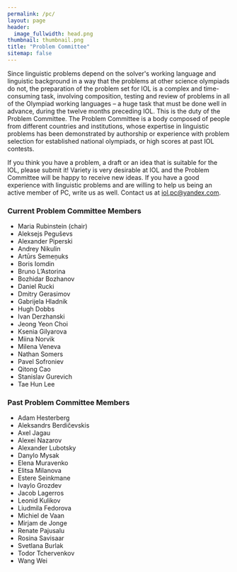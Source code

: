 ```yaml
---
permalink: /pc/
layout: page
header:
  image_fullwidth: head.png
thumbnail: thumbnail.png
title: "Problem Committee"
sitemap: false
---
```

Since linguistic problems depend on the solver's working language and linguistic background in a way that the problems at other science olympiads do not, the preparation of the problem set for IOL is a complex and time-consuming task, involving composition, testing and review of problems in all of the Olympiad working languages – a huge task that must be done well in advance, during the twelve months preceding IOL. This is the duty of the Problem Committee. The Problem Committee is a body composed of people from different countries and institutions, whose expertise in linguistic problems has been demonstrated by authorship or experience with problem selection for established national olympiads, or high scores at past IOL contests.

If you think you have a problem, a draft or an idea that is suitable for the IOL, please submit it! Variety is very desirable at IOL and the Problem Committee will be happy to receive new ideas. If you have a good experience with linguistic problems and are willing to help us being an active member of PC, write us as well. Contact us at iol.pc@yandex.com.

### Current Problem Committee Members
* Maria Rubinstein (chair)
* Aleksejs Peguševs
* Alexander Piperski
* Andrey Nikulin
* Artūrs Semeņuks
* Boris Iomdin
* Bruno L’Astorina
* Bozhidar Bozhanov
* Daniel Rucki
* Dmitry Gerasimov
* Gabrijela Hladnik
* Hugh Dobbs
* Ivan Derzhanski
* Jeong Yeon Choi
* Ksenia Gilyarova
* Miina Norvik
* Milena Veneva
* Nathan Somers
* Pavel Sofroniev
* Qitong Cao
* Stanislav Gurevich
* Tae Hun Lee

### Past Problem Committee Members
* Adam Hesterberg
* Aleksandrs Berdičevskis
* Axel Jagau
* Alexei Nazarov
* Alexander Lubotsky
* Danylo Mysak
* Elena Muravenko
* Elitsa Milanova
* Estere Seinkmane
* Ivaylo Grozdev
* Jacob Lagerros
* Leonid Kulikov
* Liudmila Fedorova
* Michiel de Vaan
* Mirjam de Jonge
* Renate Pajusalu
* Rosina Savisaar
* Svetlana Burlak
* Todor Tchervenkov
* Wang Wei